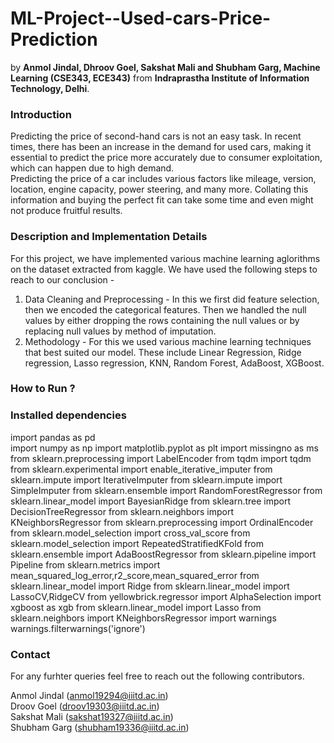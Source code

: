 # ML-Project--Used-cars-Price-Prediction
by **Anmol Jindal, Dhroov Goel, Sakshat Mali and Shubham Garg, Machine Learning (CSE343, ECE343)** from **Indraprastha Institute of Information Technology, Delhi**.

### Introduction
Predicting the price of second-hand cars is not an easy task.
In recent times, there has been an increase in the demand
for used cars, making it essential to predict the price more
accurately due to consumer exploitation, which can happen
due to high demand. <br>
Predicting the price of a car includes various factors like
mileage, version, location, engine capacity, power steering,
and many more. Collating this information and buying the
perfect fit can take some time and even might not produce
fruitful results.


### Description and Implementation Details
For this project, we have implemented various machine learning aglorithms on the dataset extracted from kaggle. We have used the following steps to reach to our conclusion - <br>

1. Data Cleaning and Preprocessing - In this we first did feature selection, then we encoded the categorical features. Then we handled the null values by either dropping the rows containing the null values or by replacing null values by method of imputation. 
3. Methodology - For this we used various machine learning techniques that best suited our model. These include Linear Regression, Ridge regression, Lasso regression, KNN, Random Forest, AdaBoost, XGBoost. 

### How to Run ? 


### Installed dependencies

  import pandas as pd </br>
  import numpy as np
  import matplotlib.pyplot as plt
  import missingno as ms
  from sklearn.preprocessing import LabelEncoder
  from tqdm import tqdm
  from sklearn.experimental import enable_iterative_imputer
  from sklearn.impute import IterativeImputer
  from sklearn.impute import SimpleImputer
  from sklearn.ensemble import RandomForestRegressor
  from sklearn.linear_model import BayesianRidge
  from sklearn.tree import DecisionTreeRegressor
  from sklearn.neighbors import KNeighborsRegressor
  from sklearn.preprocessing import OrdinalEncoder
  from sklearn.model_selection import cross_val_score
  from sklearn.model_selection import RepeatedStratifiedKFold
  from sklearn.ensemble import AdaBoostRegressor
  from sklearn.pipeline import Pipeline
  from sklearn.metrics import mean_squared_log_error,r2_score,mean_squared_error
  from sklearn.linear_model import Ridge
  from sklearn.linear_model import LassoCV,RidgeCV
  from yellowbrick.regressor import AlphaSelection
  import xgboost as xgb
  from sklearn.linear_model import Lasso
  from sklearn.neighbors import KNeighborsRegressor
  import warnings
  warnings.filterwarnings('ignore')

### Contact 
For any furhter queries feel free to reach out the following contributors. 

Anmol Jindal (anmol19294@iiitd.ac.in) </br>
Droov Goel (droov19303@iiitd.ac.in) </br>
Sakshat Mali (sakshat19327@iiitd.ac.in) </br>
Shubham Garg (shubham19336@iiitd.ac.in) </br>
